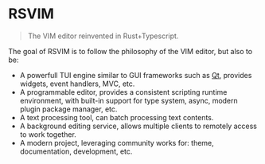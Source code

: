 # RSVIM

> The VIM editor reinvented in Rust+Typescript.

The goal of RSVIM is to follow the philosophy of the VIM editor, but also to be:

- A powerfull TUI engine similar to GUI frameworks such as [Qt](https://www.qt.io/), provides widgets, event handlers, MVC, etc.
- A programmable editor, provides a consistent scripting runtime environment, with built-in support for type system, async, modern plugin package manager, etc.
- A text processing tool, can batch processing text contents.
- A background editing service, allows multiple clients to remotely access to work together.
- A modern project, leveraging community works for: theme, documentation, development, etc.
